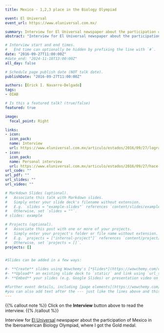 ```yaml
---
title: Mexico - 1,2,3 place in the Biology Olympiad

event: El Universal
event_url: https://www.eluniversal.com.mx/

summary: Interview for El Universal newspaper about the participation of Mexico in the Iberoamerican Biology Olympiad, where I got the Gold medal.
abstract: "Interview for El Universal newspaper about the participation of Mexican students in the Iberoamerican Biology Olympiad, where I got the Gold medal"

# Interview start and end times.
#   End time can optionally be hidden by prefixing the line with `#`.
date: "2016-09-27T11:00:00Z"
#date_end: "2024-11-18T13:00:00Z"
all_day: false

# Schedule page publish date (NOT talk date).
publishDate: "2016-09-27T11:00:00Z"

authors: [Erick I. Navarro-Delgado]
tags: 
- OIAB

# Is this a featured talk? (true/false)
featured: true 

image:
  focal_point: Right

links:
- icon: 
  icon_pack:
  name: Interview
  url: https://www.eluniversal.com.mx/articulo/estados/2016/09/27/logran-el-1-2-3-en-olimpiada-de-biologia/
- icon: 
  icon_pack:
  name: Personal interview
  url: https://www.eluniversal.com.mx/articulo/estados/2016/09/27/hace-un-ano-no-queria-estudiar-esto/
url_code: ""
url_pdf: ""
url_slides: ""
url_video: ""

# Markdown Slides (optional).
#   Associate this talk with Markdown slides.
#   Simply enter your slide deck's filename without extension.
#   E.g. `slides = "example-slides"` references `content/slides/example-slides.md`.
#   Otherwise, set `slides = ""`.
# slides: example

# Projects (optional).
#   Associate this post with one or more of your projects.
#   Simply enter your project's folder or file name without extension.
#   E.g. `projects = ["internal-project"]` references `content/project/deep-learning/index.md`.
#   Otherwise, set `projects = []`.
projects: []


#Slides can be added in a few ways:

#- **Create** slides using Wowchemy's [*Slides*](https://wowchemy.com/docs/managing-content/#create-slides) feature and link using #`slides` parameter in the front matter of the talk file
#- **Upload** an existing slide deck to `static/` and link using `url_slides` parameter in the front matter of the talk file
#- **Embed** your slides (e.g. Google Slides) or presentation video on this page using #[shortcodes](https://wowchemy.com/docs/writing-markdown-latex/).

#Further event details, including [page elements](https://wowchemy.com/docs/writing-markdown-latex/) such as image galleries, can be #added to the body of this page.
#you can also add text after the --- just like the lines above and this will be featured in the page. 
---
```


{{% callout note %}}
Click on the **Interview** button above to read the interview.
{{% /callout %}}

Interview for [El Universal](https://www.eluniversal.com.mx/) newspaper about the participation of Mexico in the Iberoamerican Biology Olympiad, where I got the Gold medal.
